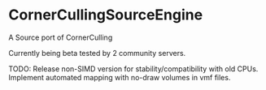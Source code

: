 # CornerCullingSourceEngine
A Source port of CornerCulling

Currently being beta tested by 2 community servers.

TODO:
Release non-SIMD version for stability/compatibility with old CPUs.
Implement automated mapping with no-draw volumes in vmf files.
